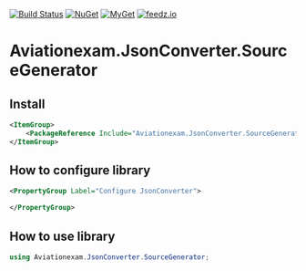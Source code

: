 [![Build Status](https://github.com/aviationexam/json-converter-source-generator/actions/workflows/build.yml/badge.svg?branch=main)](https://github.com/aviationexam/json-converter-source-generator/actions/workflows/build.yml)
[![NuGet](https://img.shields.io/nuget/v/Aviationexam.JsonConverter.SourceGenerator.svg?style=flat-square&label=nuget)](https://www.nuget.org/packages/Aviationexam.JsonConverter.SourceGenerator/)
[![MyGet](https://img.shields.io/myget/json-converter-source-generator/vpre/Aviationexam.JsonConverter.SourceGenerator?label=MyGet)](https://www.myget.org/feed/json-converter-source-generator/package/nuget/Aviationexam.JsonConverter.SourceGenerator)
[![feedz.io](https://img.shields.io/badge/endpoint.svg?url=https%3A%2F%2Ff.feedz.io%2Faviationexam%2Fjson-converter-source-generator%2Fshield%2FAviationexam.JsonConverter.SourceGenerator%2Flatest&label=Aviationexam.JsonConverter.SourceGenerator)](https://f.feedz.io/aviationexam/json-converter-source-generator/packages/Aviationexam.JsonConverter.SourceGenerator/latest/download)

# Aviationexam.JsonConverter.SourceGenerator

## Install
```xml
<ItemGroup>
    <PackageReference Include="Aviationexam.JsonConverter.SourceGenerator" Version="0.1.0" PrivateAssets="all" />
</ItemGroup>
```

## How to configure library

```xml
<PropertyGroup Label="Configure JsonConverter">

</PropertyGroup>
```

## How to use library

```cs
using Aviationexam.JsonConverter.SourceGenerator;

```
